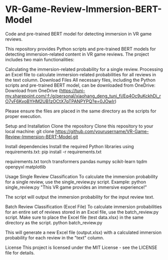 # VR-Game-Review-Immersion-BERT-Model
Code and pre-trained BERT model for detecting immersion in VR game reviews.

This repository provides Python scripts and pre-trained BERT models for detecting immersion-related content in VR game reviews. The project includes two main functionalities:

Calculating the immersion-related probability for a single review.
Processing an Excel file to calculate immersion-related probabilities for all reviews in the text column.
Download Files
All necessary files, including the Python scripts and pre-trained BERT model, can be downloaded from OneDrive:
Download from OneDrive (https://tuni-my.sharepoint.com/:f:/g/personal/xiaohang_deng_tuni_fi/Eq4Oc9uKckhDi_rO7vF6KvoBYHM2UB1zOCtX7qTPANPYPQ?e=0JOwIr)

Please ensure the files are placed in the same directory as the scripts for proper execution.

Setup and Installation
Clone the repository
Clone this repository to your local machine:
git clone https://github.com/yourusername/VR-Game-Review-Immersion-BERT-Model.git

Install dependencies
Install the required Python libraries using requirements.txt:
pip install -r requirements.txt

requirements.txt
torch
transformers
pandas
numpy
scikit-learn
tqdm
openpyxl
matplotlib

Usage
Single Review Classification
To calculate the immersion probability for a single review, use the single_review.py script. Example:
python single_review.py "This VR game provides an immersive experience!"

The script will output the immersion probability for the input review text.

Batch Review Classification (Excel File)
To calculate immersion probabilities for an entire set of reviews stored in an Excel file, use the batch_review.py script. Make sure to place the Excel file (test data.xlsx) in the same directory as the script.
python batch_review.py

This will generate a new Excel file (output.xlsx) with a calculated immersion probability for each review in the "text" column.

License
This project is licensed under the MIT License - see the LICENSE file for details.
